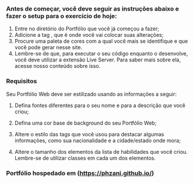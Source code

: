 ### Antes de começar, você deve seguir as instruções abaixo e fazer o setup para o exercício de hoje:

1. Entre no diretório do Portfólio que você já começou a fazer;
2. Adicione a tag <style></style>, que é onde você vai colocar suas alterações;
3. Procure uma paleta de cores com a qual você mais se identifique e que você pode gerar nesse site.
4. Lembre-se de que, para executar o seu código enquanto o desenvolve, você deve utilizar a extensão Live Server. Para saber mais sobre ela, acesse nosso conteúdo sobre isso.

### Requisitos
Seu Portfólio Web deve ser estilizado usando as informações a seguir:

1. Defina fontes diferentes para o seu nome e para a descrição que você criou;

2. Defina uma cor base de background do seu Portfólio Web;

3. Altere o estilo das tags que você usou para destacar algumas informações, como sua nacionalidade e a cidade/estado onde mora;

4. Altere o tamanho dos elementos da lista de habilidades que você criou. Lembre-se de utilizar classes em cada um dos elementos.

### Portfólio hospedado em (https://phzani.github.io/)

